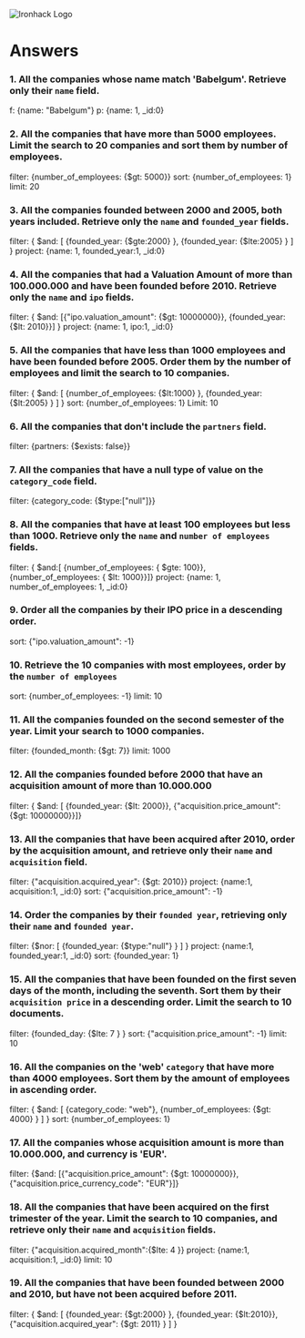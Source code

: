 ![Ironhack Logo](https://i.imgur.com/1QgrNNw.png)

# Answers

### 1. All the companies whose name match 'Babelgum'. Retrieve only their `name` field.

<!-- Your Code Goes Here -->
f: {name: "Babelgum"} p: {name: 1, _id:0}

### 2. All the companies that have more than 5000 employees. Limit the search to 20 companies and sort them by **number of employees**.

<!-- Your Code Goes Here -->
filter: {number_of_employees: {$gt: 5000}} sort: {number_of_employees: 1} limit: 20


### 3. All the companies founded between 2000 and 2005, both years included. Retrieve only the `name` and `founded_year` fields.

<!-- Your Code Goes Here -->
filter: { $and: [ {founded_year: {$gte:2000} }, {founded_year: {$lte:2005} } ] } project: {name: 1, founded_year:1, _id:0}

### 4. All the companies that had a Valuation Amount of more than 100.000.000 and have been founded before 2010. Retrieve only the `name` and `ipo` fields.

<!-- Your Code Goes Here -->
filter: { $and: [{"ipo.valuation_amount": {$gt: 10000000}}, {founded_year:{$lt: 2010}}] } project: {name: 1, ipo:1, _id:0}

### 5. All the companies that have less than 1000 employees and have been founded before 2005. Order them by the number of employees and limit the search to 10 companies.

<!-- Your Code Goes Here -->
filter: { $and: [ {number_of_employees: {$lt:1000} }, {founded_year: {$lt:2005} } ] } sort: {number_of_employees: 1} Limit: 10

### 6. All the companies that don't include the `partners` field.

<!-- Your Code Goes Here -->
filter: {partners: {$exists: false}}

### 7. All the companies that have a null type of value on the `category_code` field.

<!-- Your Code Goes Here -->
filter: {category_code: {$type:["null"]}}

### 8. All the companies that have at least 100 employees but less than 1000. Retrieve only the `name` and `number of employees` fields.

<!-- Your Code Goes Here -->
filter: { $and:[ {number_of_employees: { $gte: 100}}, {number_of_employees: { $lt: 1000}}]} project: {name: 1, number_of_employees: 1, _id:0}

### 9. Order all the companies by their IPO price in a descending order.

<!-- Your Code Goes Here -->
sort: {"ipo.valuation_amount": -1}

### 10. Retrieve the 10 companies with most employees, order by the `number of employees`

<!-- Your Code Goes Here -->
sort: {number_of_employees: -1} limit: 10

### 11. All the companies founded on the second semester of the year. Limit your search to 1000 companies.

<!-- Your Code Goes Here -->
filter: {founded_month: {$gt: 7}} limit: 1000

### 12. All the companies founded before 2000 that have an acquisition amount of more than 10.000.000

<!-- Your Code Goes Here -->
filter: { $and: [ {founded_year: {$lt: 2000}}, {"acquisition.price_amount": {$gt: 10000000}}]}

### 13. All the companies that have been acquired after 2010, order by the acquisition amount, and retrieve only their `name` and `acquisition` field.

<!-- Your Code Goes Here -->
filter: {"acquisition.acquired_year": {$gt: 2010}} project: {name:1, acquisition:1, _id:0} sort: {"acquisition.price_amount": -1}

### 14. Order the companies by their `founded year`, retrieving only their `name` and `founded year`.

<!-- Your Code Goes Here -->
filter: {$nor: [ {founded_year: {$type:"null"} } ] } project: {name:1, founded_year:1, _id:0} sort: {founded_year: 1}

### 15. All the companies that have been founded on the first seven days of the month, including the seventh. Sort them by their `acquisition price` in a descending order. Limit the search to 10 documents.

<!-- Your Code Goes Here -->
filter: {founded_day: {$lte: 7 } } sort: {"acquisition.price_amount": -1} limit: 10

### 16. All the companies on the 'web' `category` that have more than 4000 employees. Sort them by the amount of employees in ascending order.

<!-- Your Code Goes Here -->
filter: { $and: [ {category_code: "web"}, {number_of_employees: {$gt: 4000} } ] } sort: {number_of_employees: 1}

### 17. All the companies whose acquisition amount is more than 10.000.000, and currency is 'EUR'.

<!-- Your Code Goes Here -->
filter: {$and: [{"acquisition.price_amount": {$gt: 10000000}}, {"acquisition.price_currency_code": "EUR"}]}

### 18. All the companies that have been acquired on the first trimester of the year. Limit the search to 10 companies, and retrieve only their `name` and `acquisition` fields.

<!-- Your Code Goes Here -->
filter: {"acquisition.acquired_month":{$lte: 4 }} project: {name:1, acquisition:1, _id:0} limit: 10

### 19. All the companies that have been founded between 2000 and 2010, but have not been acquired before 2011.

<!-- Your Code Goes Here -->
filter: { $and: [ {founded_year: {$gt:2000} }, {founded_year: {$lt:2010}}, {"acquisition.acquired_year": {$gt: 2011} } ] }
